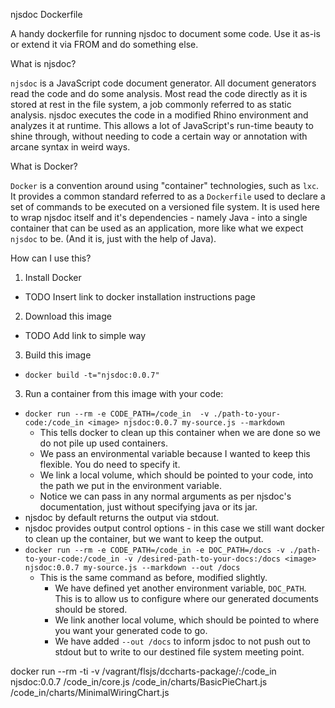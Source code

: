 njsdoc Dockerfile

A handy dockerfile for running njsdoc to document some code. Use it as-is or extend it via FROM and do something else.


What is njsdoc?

`njsdoc` is a JavaScript code document generator. All document generators read the code and do some analysis. Most read
the code directly as it is stored at rest in the file system, a job commonly referred to as static analysis. njsdoc
executes the code in a modified Rhino environment and analyzes it at runtime. This allows a lot of JavaScript's
run-time beauty to shine through, without needing to code a certain way or annotation with arcane syntax in weird ways.


What is Docker?

`Docker` is a convention around using "container" technologies, such as `lxc`. It provides a common standard referred to
as a `Dockerfile` used to declare a set of commands to be executed on a versioned file system. It is used here to wrap
 njsdoc itself and it's dependencies - namely Java - into a single container that can be used as an application, more
  like what we expect `njsdoc` to be. (And it is, just with the help of Java).

How can I use this?

1. Install Docker
  - TODO Insert link to docker installation instructions page
2. Download this image
  - TODO Add link to simple way
3. Build this image
  - `docker build -t="njsdoc:0.0.7" `
3. Run a container from this image with your code:
  - `docker run --rm -e CODE_PATH=/code_in  -v ./path-to-your-code:/code_in <image> njsdoc:0.0.7 my-source.js --markdown`
    - This tells docker to clean up this container when we are done so we do not pile up used containers.
    - We pass an environmental variable because I wanted to keep this flexible. You do need to specify it.
    - We link a local volume, which should be pointed to your code, into the path we put in the environment variable.
    - Notice we can pass in any normal arguments as per njsdoc's documentation, just without specifying java or its jar.
  - njsdoc by default returns the output via stdout.
  - njsdoc provides output control options - in this case we still want docker to clean up the container, but we want
  to keep the output.
  - `docker run --rm -e CODE_PATH=/code_in -e DOC_PATH=/docs -v ./path-to-your-code:/code_in -v /desired-path-to-your-docs:/docs <image> njsdoc:0.0.7 my-source.js --markdown --out /docs`
    - This is the same command as before, modified slightly.
      - We have defined yet another environment variable, `DOC_PATH`. This is to allow us to configure where our generated
      documents should be stored.
      - We link another local volume, which should be pointed to where you want your generated code to go.
      - We have added `--out /docs` to inform jsdoc to not push out to stdout but to write to our destined file system
      meeting point.

docker run --rm -ti -v /vagrant/flsjs/dccharts-package/:/code_in njsdoc:0.0.7 /code_in/core.js /code_in/charts/BasicPieChart.js /code_in/charts/MinimalWiringChart.js

